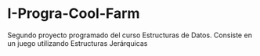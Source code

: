 # I-Progra-Cool-Farm
Segundo proyecto programado del curso Estructuras de Datos. Consiste en un juego utilizando Estructuras Jerárquicas
